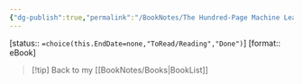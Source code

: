 ```yaml
---
{"dg-publish":true,"permalink":"/BookNotes/The Hundred-Page Machine Learning Book/","title":"The Hundred-Page Machine Learning Book","noteIcon":""}
---
```


[status:: `=choice(this.EndDate=none,"ToRead/Reading","Done")`]
[format:: eBook]

>[!tip] Back to my [[BookNotes/Books\|BookList]]